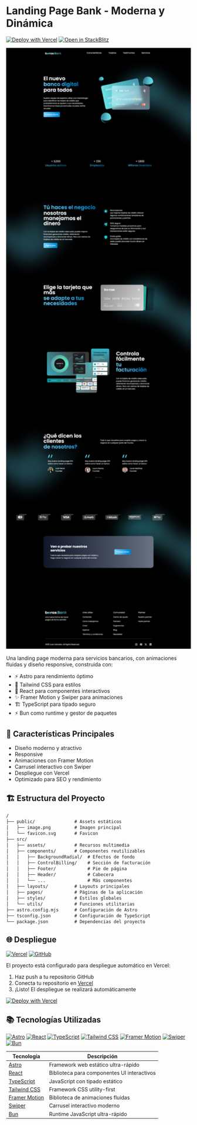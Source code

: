 # Landing Page Bank - Moderna y Dinámica

[![Deploy with Vercel](https://vercel.com/button)](https://vercel.com/new/clone?repository-url=https://github.com/tu-usuario/tu-repo)
[![Open in StackBlitz](https://developer.stackblitz.com/img/open_in_stackblitz.svg)](https://stackblitz.com/github/tu-usuario/tu-repo)

<img src="public/image.png" alt="Landing Page Bank" width="800"/>

Una landing page moderna para servicios bancarios, con animaciones fluidas y diseño responsive, construida con:

- ⚡️ Astro para rendimiento óptimo
- 🎨 Tailwind CSS para estilos
- 🚀 React para componentes interactivos
- ✨ Framer Motion y Swiper para animaciones
- 🏗 TypeScript para tipado seguro
- ⚡ Bun como runtime y gestor de paquetes

## 🚀 Características Principales

- Diseño moderno y atractivo
- Responsive
- Animaciones con Framer Motion
- Carrusel interactivo con Swiper
- Despliegue con Vercel
- Optimizado para SEO y rendimiento

## 🏗 Estructura del Proyecto

```text
/
├── public/               # Assets estáticos
│   ├── image.png         # Imagen principal
│   └── favicon.svg       # Favicon
├── src/
│   ├── assets/           # Recursos multimedia
│   ├── components/       # Componentes reutilizables
│   │   ├── BackgroundRadial/  # Efectos de fondo
│   │   ├── ControlBilling/    # Sección de facturación
│   │   ├── Footer/            # Pie de página
│   │   ├── Header/            # Cabecera
│   │   └── ...                # Más componentes
│   ├── layouts/          # Layouts principales
│   ├── pages/            # Páginas de la aplicación
│   ├── styles/           # Estilos globales
│   └── utils/            # Funciones utilitarias
├── astro.config.mjs      # Configuración de Astro
├── tsconfig.json         # Configuración de TypeScript
└── package.json          # Dependencias del proyecto
```

## 🌐 Despliegue

[![Vercel](https://img.shields.io/badge/Deployed_with-Vercel-000000.svg?logo=vercel)](https://vercel.com)
[![GitHub](https://img.shields.io/badge/GitHub-Repository-181717.svg?logo=github)](https://github.com/tu-usuario/tu-repo)

El proyecto está configurado para despliegue automático en Vercel:

1. Haz push a tu repositorio GitHub
2. Conecta tu repositorio en [Vercel](https://vercel.com)
3. ¡Listo! El despliegue se realizará automáticamente

[![Deploy with Vercel](https://vercel.com/button)](https://vercel.com/new/clone?repository-url=https://github.com/tu-usuario/tu-repo)

## 📚 Tecnologías Utilizadas

[![Astro](https://img.shields.io/badge/Astro-FF5D01.svg?logo=astro&logoColor=white)](https://astro.build)
[![React](https://img.shields.io/badge/React-61DAFB.svg?logo=react&logoColor=black)](https://react.dev)
[![TypeScript](https://img.shields.io/badge/TypeScript-3178C6.svg?logo=typescript&logoColor=white)](https://www.typescriptlang.org)
[![Tailwind CSS](https://img.shields.io/badge/Tailwind_CSS-06B6D4.svg?logo=tailwindcss&logoColor=white)](https://tailwindcss.com)
[![Framer Motion](https://img.shields.io/badge/Framer_Motion-0055FF.svg?logo=framer&logoColor=white)](https://www.framer.com/motion/)
[![Swiper](https://img.shields.io/badge/Swiper-6332F6.svg?logo=swiper&logoColor=white)](https://swiperjs.com)
[![Bun](https://img.shields.io/badge/Bun-000000.svg?logo=bun&logoColor=white)](https://bun.sh)

| Tecnología | Descripción |
|------------|-------------|
| [Astro](https://astro.build) | Framework web estático ultra-rápido |
| [React](https://react.dev) | Biblioteca para componentes UI interactivos |
| [TypeScript](https://www.typescriptlang.org) | JavaScript con tipado estático |
| [Tailwind CSS](https://tailwindcss.com) | Framework CSS utility-first |
| [Framer Motion](https://www.framer.com/motion/) | Biblioteca de animaciones fluidas |
| [Swiper](https://swiperjs.com) | Carrusel interactivo moderno |
| [Bun](https://bun.sh) | Runtime JavaScript ultra-rápido |